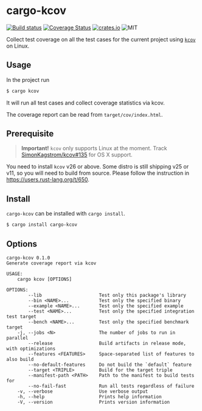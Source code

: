 cargo-kcov
==========

[![Build status](https://travis-ci.org/kennytm/cargo-kcov.svg?branch=master)](https://travis-ci.org/kennytm/cargo-kcov)
[![Coverage Status](https://coveralls.io/repos/github/kennytm/cargo-kcov/badge.svg?branch=coveralls)](https://coveralls.io/github/kennytm/cargo-kcov?branch=coveralls)
[![crates.io](http://meritbadge.herokuapp.com/cargo-kcov)](https://crates.io/crates/cargo-kcov)
![MIT](https://img.shields.io/badge/license-MIT-blue.svg)

Collect test coverage on all the test cases for the current project using
[`kcov`](https://simonkagstrom.github.io/kcov/) on Linux.

Usage
-----

In the project run

```sh
$ cargo kcov
```

It will run all test cases and collect coverage statistics via kcov.

The coverage report can be read from `target/cov/index.html`.

Prerequisite
------------

> **Important!** `kcov` only supports Linux at the moment. Track
> [SimonKagstrom/kcov#135](https://github.com/SimonKagstrom/kcov/issues/135) for OS X support.

You need to install `kcov` v26 or above. Some distro is still shipping v25 or v11, so you will need
to build from source. Please follow the instruction in https://users.rust-lang.org/t/650.

Install
-------

`cargo-kcov` can be installed with `cargo install`.

```sh
$ cargo install cargo-kcov
```

Options
-------

    cargo-kcov 0.1.0
    Generate coverage report via kcov

    USAGE:
        cargo kcov [OPTIONS]

    OPTIONS:
            --lib                     Test only this package's library
            --bin <NAME>...           Test only the specified binary
            --example <NAME>...       Test only the specified example
            --test <NAME>...          Test only the specified integration test target
            --bench <NAME>...         Test only the specified benchmark target
        -j, --jobs <N>                The number of jobs to run in parallel
            --release                 Build artifacts in release mode, with optimizations
            --features <FEATURES>     Space-separated list of features to also build
            --no-default-features     Do not build the `default` feature
            --target <TRIPLE>         Build for the target triple
            --manifest-path <PATH>    Path to the manifest to build tests for
            --no-fail-fast            Run all tests regardless of failure
        -v, --verbose                 Use verbose output
        -h, --help                    Prints help information
        -V, --version                 Prints version information



